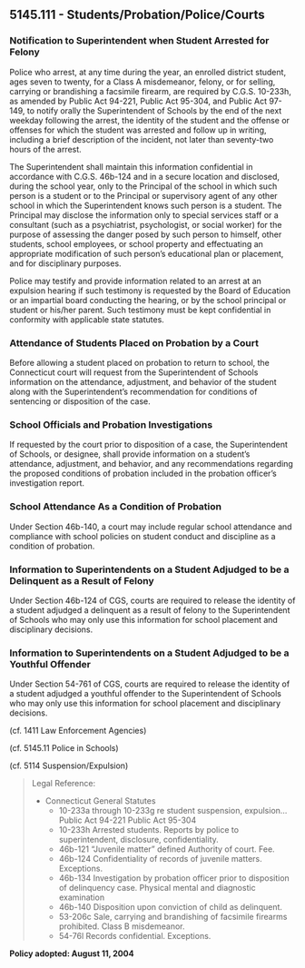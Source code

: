 ## 5145.111 - Students/Probation/Police/Courts

### Notification to Superintendent when Student Arrested for Felony

Police who arrest, at any time during the year, an enrolled district student, ages seven to twenty, for a Class A misdemeanor, felony, or for selling, carrying or brandishing a facsimile firearm, are required by C.G.S. 10-233h, as amended by Public Act 94-221, Public Act 95-304, and Public Act 97-149, to notify orally the Superintendent of Schools by the end of the next weekday following the arrest, the identity of the student and the offense or offenses for which the student was arrested and follow up in writing, including a brief description of the incident, not later than seventy-two hours of the arrest.

The Superintendent shall maintain this information confidential in accordance with C.G.S. 46b-124 and in a secure location and disclosed, during the school year, only to the Principal of the school in which such person is a student or to the Principal or supervisory agent of any other school in which the Superintendent knows such person is a student.  The Principal may disclose the information only to special services staff or a consultant (such as a psychiatrist, psychologist, or social worker) for the purpose of assessing the danger posed by such person to himself, other students, school employees, or school property and effectuating an appropriate modification of such person’s educational plan or placement, and for disciplinary purposes. 

Police may testify and provide information related to an arrest at an expulsion hearing if such testimony is requested by the Board of Education or an impartial board conducting the hearing, or by the school principal or student or his/her parent.  Such testimony must be kept confidential in conformity with applicable state statutes.

### Attendance of Students Placed on Probation by a Court

Before allowing a student placed on probation to return to school, the Connecticut court will request from the Superintendent of Schools information on the attendance, adjustment, and behavior of the student along with the Superintendent’s recommendation for conditions of sentencing or disposition of the case.

### School Officials and Probation Investigations

If requested by the court prior to disposition of a case, the Superintendent of Schools, or designee, shall provide information on a student’s attendance, adjustment, and behavior, and any recommendations regarding the proposed conditions of probation included in the probation officer’s investigation report.

### School Attendance As a Condition of Probation

Under Section 46b-140, a court may include regular school attendance and compliance with school policies on student conduct and discipline as a condition of probation.

### Information to Superintendents on a Student Adjudged to be a Delinquent as a Result of Felony

Under Section 46b-124 of CGS, courts are required to release the identity of a student adjudged a delinquent as a result of felony to the Superintendent of Schools who may only use this information for school placement and disciplinary decisions.

### Information to Superintendents on a Student Adjudged to be a Youthful Offender

Under Section 54-761 of CGS, courts are required to release the identity of a student adjudged a youthful offender to the Superintendent of Schools who may only use this information for school placement and disciplinary decisions.

(cf. 1411  Law Enforcement Agencies)

(cf. 5145.11  Police in Schools)

(cf. 5114  Suspension/Expulsion)

> Legal Reference: 
> 
> * Connecticut General Statutes
>   * 10-233a through 10-233g re student suspension, expulsion… Public Act 94-221  Public Act 95-304
>   * 10-233h Arrested students. Reports by police to superintendent, disclosure, confidentiality.
>   * 46b-121 “Juvenile matter” defined Authority of court. Fee.
>   * 46b-124 Confidentiality of records of  juvenile matters. Exceptions.
>   * 46b-134 Investigation by probation officer prior to disposition of delinquency case. Physical mental and diagnostic examination
>   * 46b-140  Disposition upon conviction of child as delinquent.
>   * 53-206c  Sale, carrying and brandishing of facsimile firearms prohibited.  Class B misdemeanor.
>   * 54-76l  Records confidential. Exceptions.

**Policy adopted:   August 11, 2004**

